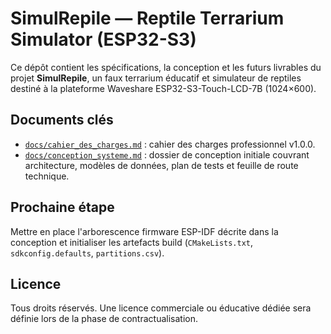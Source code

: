 # SimulRepile — Reptile Terrarium Simulator (ESP32-S3)

Ce dépôt contient les spécifications, la conception et les futurs livrables du projet **SimulRepile**, un faux terrarium éducatif et simulateur de reptiles destiné à la plateforme Waveshare ESP32-S3-Touch-LCD-7B (1024×600).

## Documents clés
- [`docs/cahier_des_charges.md`](docs/cahier_des_charges.md) : cahier des charges professionnel v1.0.0.
- [`docs/conception_systeme.md`](docs/conception_systeme.md) : dossier de conception initiale couvrant architecture, modèles de données, plan de tests et feuille de route technique.

## Prochaine étape
Mettre en place l'arborescence firmware ESP-IDF décrite dans la conception et initialiser les artefacts build (`CMakeLists.txt`, `sdkconfig.defaults`, `partitions.csv`).

## Licence
Tous droits réservés. Une licence commerciale ou éducative dédiée sera définie lors de la phase de contractualisation.
